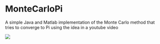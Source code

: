 # MonteCarloPi
A simple Java and Matlab implementation of the Monte Carlo method that tries to converge to Pi using the idea in a youtube video

[![](https://img.youtube.com/vi/ELetCV_wX_c/0.jpg)](https://www.youtube.com/watch?v=ELetCV_wX_c)
